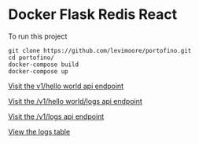 # Docker Flask Redis React
To run this project
```
git clone https://github.com/levimoore/portofino.git
cd portofino/
docker-compose build
docker-compose up
```

[Visit the  v1/hello world    api endpoint](http://localhost:5000/v1/hello-world)

[Visit the /v1/hello world/logs api endpoint](http://localhost:5000/v1/hello-world/logs)

[Visit the /v1/logs api endpoint](http://localhost:5000/v1/logs)

[View the logs table](http://localhost/)
